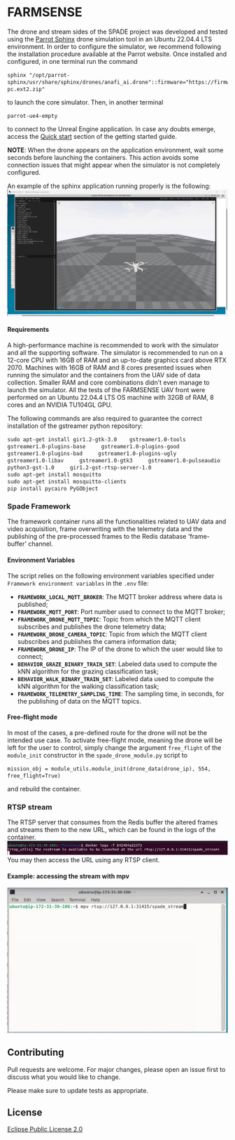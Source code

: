 <!--
  ~ Copyright (c) 2024 FORCERA, LDA
  ~ 
  ~ This program and the accompanying materials are made available under the
  ~ terms of the Eclipse Public License 2.0 which is available at
  ~ http://www.eclipse.org/legal/epl-2.0.
  ~ 
  ~ SPDX-License-Identifier: EPL-2.0
-->

# FARMSENSE

The drone and stream sides of the SPADE project was developed and tested using the [Parrot Sphinx](https://developer.parrot.com/docs/sphinx/index.html) drone simulation tool in an Ubuntu 22.04.4 LTS environment. In order to configure the simulator, we recommend following the installation procedure available at the Parrot website. Once installed and configured, in one terminal run the command
```
sphinx "/opt/parrot-sphinx/usr/share/sphinx/drones/anafi_ai.drone"::firmware="https://firmware.parrot.com/Versions/anafi2/pc/%23latest/images/anafi2-pc.ext2.zip"
```
to launch the core simulator. Then, in another terminal
```
parrot-ue4-empty
```
to connect to the Unreal Engine application. In case any doubts emerge, access the [Quick start](https://developer.parrot.com/docs/sphinx/quickstart.html) section of the getting started guide.

**NOTE**: When the drone appears on the application environment, wait some seconds before launching the containers. This action avoids some connection issues that might appear when the simulator is not completely configured. 

An example of the sphinx application running properly is the following:
![app_launch](docs/app_launch.png)

#### Requirements
A high-performance machine is recommended to work with the simulator and all the supporting software. The simulator is recommended to run on a 12-core CPU with 16GB of RAM and an up-to-date graphics card above RTX 2070. Machines with 16GB of RAM and 8 cores presented issues when running the simulator and the containers from the UAV side of data collection. Smaller RAM and core combinations didn't even manage to launch the simulator. 
All the tests of the FARMSENSE UAV front were performed on an Ubuntu 22.04.4 LTS OS machine with 32GB of RAM, 8 cores and an NVIDIA TU104GL GPU.

The following commands are also required to guarantee the correct installation of the gstreamer python repository:
```
sudo apt-get install gir1.2-gtk-3.0    gstreamer1.0-tools     gstreamer1.0-plugins-base     gstreamer1.0-plugins-good     gstreamer1.0-plugins-bad     gstreamer1.0-plugins-ugly     gstreamer1.0-libav     gstreamer1.0-gtk3     gstreamer1.0-pulseaudio     python3-gst-1.0     gir1.2-gst-rtsp-server-1.0
sudo apt-get install mosquitto
sudo apt-get install mosquitto-clients
pip install pycairo PyGObject
```

### Spade Framework
The framework container runs all the functionalities related to UAV data and video acquisition, frame overwriting with the telemetry data and the publishing of the pre-processed frames to the Redis database 'frame-buffer' channel.

#### Environment Variables
The script relies on the following environment variables specified under `Framework environment variables` in the `.env` file:

- **`FRAMEWORK_LOCAL_MQTT_BROKER`**: The MQTT broker address where data is published;
- **`FRAMEWORK_MQTT_PORT`**: Port number used to connect to the MQTT broker;
- **`FRAMEWORK_DRONE_MQTT_TOPIC`**: Topic from which the MQTT client subscribes and publishes the drone telemetry data;
- **`FRAMEWORK_DRONE_CAMERA_TOPIC`**: Topic from which the MQTT client subscribes and publishes the camera information data;
- **`FRAMEWORK_DRONE_IP`**: The IP of the drone to which the user would like to connect;
- **`BEHAVIOR_GRAZE_BINARY_TRAIN_SET`**: Labeled data used to compute the kNN algorithm for the grazing classification task;
- **`BEHAVIOR_WALK_BINARY_TRAIN_SET`**: Labeled data used to compute the kNN algorithm for the walking classification task;
- **`FRAMEWORK_TELEMETRY_SAMPLING_TIME`**: The sampling time, in seconds, for the publishing of data on the MQTT topics.

#### Free-flight mode
In most of the cases, a pre-defined route for the drone will not be the intended use case. 
To activate free-flight mode, meaning the drone will be left for the user to control, simply change the argument `free_flight` of the `module_init` constructor in the `spade_drone_module.py` script to 

```plaintext
mission_obj = module_utils.module_init(drone_data(drone_ip), 554, free_flight=True)
```
and rebuild the container.

### RTSP stream
The RTSP server that consumes from the Redis buffer the altered frames and streams them to the new URL, which can be found in the logs of the container.
![url_container](docs/url_container.png)
You may then access the URL using any RTSP client.

#### Example: accessing the stream with mpv
![mpv_client](docs/rtsp_mpv_client.png)

## Contributing
Pull requests are welcome. For major changes, please open an issue first to discuss what you would like to change.

Please make sure to update tests as appropriate.

## License

[Eclipse Public License 2.0](https://www.eclipse.org/legal/epl-2.0/)

